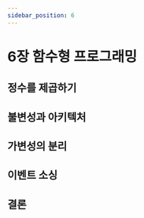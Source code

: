 ```yaml
---
sidebar_position: 6
---
```


# 6장 함수형 프로그래밍

## 정수를 제곱하기

## 불변성과 아키텍처

## 가변성의 분리

## 이벤트 소싱

## 결론
